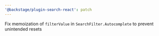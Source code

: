 ```yaml
---
'@backstage/plugin-search-react': patch
---
```


Fix memoization of `filterValue` in `SearchFilter.Autocomplete` to prevent unintended resets
